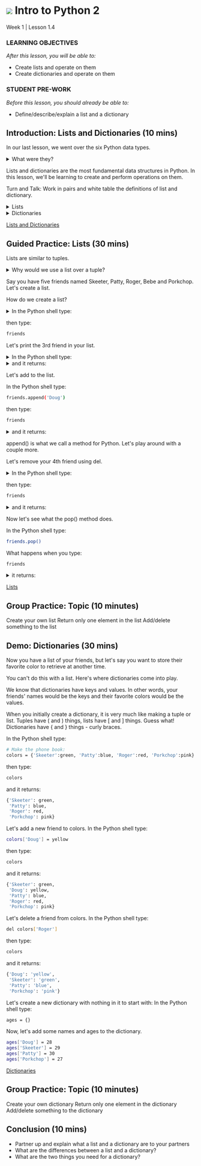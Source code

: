 # ![](https://ga-dash.s3.amazonaws.com/production/assets/logo-9f88ae6c9c3871690e33280fcf557f33.png) Intro to Python 2
Week 1 | Lesson 1.4

### LEARNING OBJECTIVES
*After this lesson, you will be able to:*
- Create lists and operate on them
- Create dictionaries and operate on them

### STUDENT PRE-WORK
*Before this lesson, you should already be able to:*
- Define/describe/explain a list and a dictionary

<a name="introduction"></a>
## Introduction: Lists and Dictionaries (10 mins)

In our last lesson, we went over the six Python data types.

<details>
<summary>
What were they?
</summary>
```bash
- Integers
- Floats
- Strings
- Tuples
- Lists
- Dictionaries
```
</details>

Lists and dictionaries are the most fundamental data structures in Python. In this lesson, we'll be learning to create and perform operations on them.

Turn and Talk: Work in pairs and white table the definitions of list and dictionary.

<details>
<summary>
Lists
</summary>
```bash
- A collection of values
- Can be changed; not fixed
- Each value has a number associated with it, starting at 0
- Denoted by square brackets
```
</details>

<details>
<summary>
Dictionaries
</summary>
```bash
- A collection of key and value pairs
- Keys are unique, values are not
- Values can be of any data type, but keys must be immutable types (integer, string, tuple)
- No specific order of key, value pairs
```
</details>

[Lists and Dictionaries](http://sthurlow.com/python/lesson06/)


<a name="demo"></a>
## Guided Practice: Lists (30 mins)

Lists are similar to tuples.

<details>
<summary>
Why would we use a list over a tuple?
</summary>
```bash
- Lists are modifiable, tuples are fixed.
- Most of the time we use lists, not tuples, because we want to easily change the values of things if we need to.
```
</details>

Say you have five friends named Skeeter, Patty, Roger, Bebe and Porkchop. Let's create a list.

How do we create a list?

<details>
<summary>
In the Python shell type:
</summary>
```bash
friends = ['Skeeter', 'Patty', 'Roger', 'Bebe', 'Porkchop']
```
</details>

then type:
```bash
friends
```

Let's print the 3rd friend in your list.

<details>
<summary>
In the Python shell type:
</summary>
```bash
print friends[2]
```
</details>

<details>
<summary>
and it returns:
</summary>
```bash
Roger
```
</details>

Let's add to the list.

In the Python shell type:
```bash
friends.append('Doug')
```

then type:
```bash
friends
```

<details>
<summary>
and it returns:
</summary>
```bash
['Skeeter', 'Patty', 'Roger', 'Bebe', 'Porkchop', 'Doug']
```
</details>

append() is what we call a method for Python. Let's play around with a couple more.

Let's remove your 4th friend using del.

<details>
<summary>
In the Python shell type:
</summary>
```bash
del friends[3]
```
</details>

then type:
```bash
friends
```

<details>
<summary>
and it returns:
</summary>
```bash
['Skeeter', 'Patty', 'Roger', 'Porkchop', 'Doug']
```
</details>

Now let's see what the pop() method does.

In the Python shell type:
```bash
friends.pop()
```
What happens when you type:
```bash
friends
```
<details>
<summary>
it returns:
</summary>
```bash
['Skeeter', 'Patty', 'Roger', 'Porkchop']
```
</details>

[Lists](http://sthurlow.com/python/lesson06/)


<a name="ind-practice"></a>
## Group Practice: Topic (10 minutes)
Create your own list
Return only one element in the list
Add/delete something to the list


<a name="demo"></a>
## Demo: Dictionaries (30 mins)

Now you have a list of your friends, but let's say you want to store their favorite color to retrieve at another time.

You can't do this with a list. Here's where dictionaries come into play.



We know that dictionaries have keys and values.
In other words, your friends' names would be the keys and their favorite colors
would be the values.

When you initially create a dictionary, it is very much like making a tuple or list.
Tuples have ( and ) things, lists have [ and ] things. Guess what! Dictionaries
have { and } things - curly braces.

In the Python shell type:
```bash
# Make the phone book:
colors = {'Skeeter':green, 'Patty':blue, 'Roger':red, 'Porkchop':pink}
```

then type:
```bash
colors
```

and it returns:
```bash
{'Skeeter': green,
 'Patty': blue,
 'Roger': red,
 'Porkchop': pink}
```

Let's add a new friend to colors.
In the Python shell type:
```bash
colors['Doug'] = yellow
```

then type:
```bash
colors
```

and it returns:
```bash
{'Skeeter': green,
 'Doug': yellow,
 'Patty': blue,
 'Roger': red,
 'Porkchop': pink}
```

Let's delete a friend from colors.
In the Python shell type:
```bash
del colors['Roger']
```

then type:
```bash
colors
```

and it returns:
```bash
{'Doug': 'yellow',
 'Skeeter': 'green',
 'Patty': 'blue',
 'Porkchop': 'pink'}
```

Let's create a new dictionary with nothing in it to start with:
In the Python shell type:
```bash
ages = {}
```

Now, let's add some names and ages to the dictionary.
```bash
ages['Doug'] = 28
ages['Skeeter'] = 29
ages['Patty'] = 30
ages['Porkchop'] = 27
```

[Dictionaries](http://sthurlow.com/python/lesson06/)

<a name="ind-practice"></a>
## Group Practice: Topic (10 minutes)
Create your own dictionary
Return only one element in the dictionary
Add/delete something to the dictionary

<a name="conclusion"></a>
## Conclusion (10 mins)
- Partner up and explain what a list and a dictionary are to your partners
- What are the differences between a list and a dictionary?
- What are the two things you need for a dictionary?
